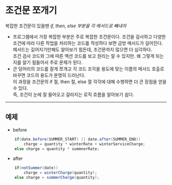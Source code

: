 # 조건문 쪼개기

복잡한 조건문이 있을땐 
*if, then, else 부분을 각 메서드로 빼내자*

* 프로그램에서 가장 복잡한 부분은 주로 복잡한 조건문이다. 조건을 검사하고 다양한 조건에 따라 다른 작업을 처리하는 코드를
작성하다 보면 금방 메서드가 길어진다.  메서드는 길어지기만해도 알아보기 힘든데, 조건문까지 많으면 더 심각하다.  
조건 검사 코드와 그에 따른 액션 코드를 보고 원리는 알 수 있지만. 왜 그렇게 되는지를 알기 힘들어서 주로 문제가 된다.
* 큰 덩어리의 코드를 잘게 쪼개고 각 코드 조각을 용도에 맞는 이름의 메서드 호출로 바꾸면 코드의 용도가 분명히 드러난다.  
이 과정을 조건문의 if 절, then 절, else 절 각각에 대해 수행하면 더 큰 장점을 얻을 수 있다.  
즉, 조건이 눈에 잘 들어오고 갈라지는 로직 흐름을 알아보기 쉽다.

---

## 예제

* before
```java
	if(date.before(SUMMER_START) || date.after(SUMMER_END))
		charge = quantity * winterRate + winterServiceCharge;
	else charge = quantity * summnerRate;
```
* after
```java
	if(notSummer(date))
		charge = winterCharge(quantity);
	else charge = summerCharge(quantity);
```
